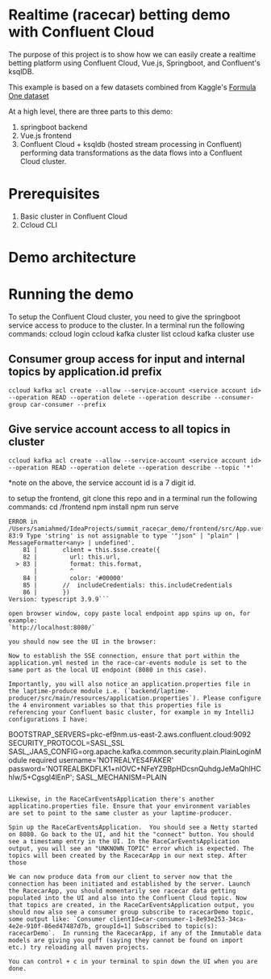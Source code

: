 # Realtime (racecar) betting demo with Confluent Cloud 

The purpose of this project is to show how we can easily create a realtime betting platform using Confluent Cloud, Vue.js, Springboot, and Confluent's ksqlDB.

This example is based on a few datasets combined from Kaggle's [Formula One dataset]('https://www.kaggle.com/cjgdev/formula-1-race-data-19502017')

At a high level, there are three parts to this demo:
1. springboot backend
2. Vue.js frontend 
3. Confluent Cloud + ksqldb (hosted stream processing in Confluent) performing data transformations as the data flows into a Confluent Cloud cluster.

# Prerequisites
1. Basic cluster in Confluent Cloud
2. Ccloud CLI 

# Demo architecture 

# Running the demo 
To setup the Confluent Cloud cluster, you need to give the springboot service access to produce to the cluster. In a terminal run the following commands: 
ccloud login
ccloud kafka cluster list
ccloud kafka cluster use <enter lkc for basic cluster here>

## Consumer group access for input and internal topics by application.id prefix
`ccloud kafka acl create --allow --service-account <service account id> --operation READ --operation delete --operation describe --consumer-group car-consumer --prefix`

## Give service account access to all topics in cluster
`ccloud kafka acl create --allow --service-account <service account id> --operation READ --operation delete --operation describe --topic '*'`

*note on the above, the service account id is a 7 digit id. 

to setup the frontend, git clone this repo and in a terminal run the following commands: 
cd /frontend
npm install 
npm run serve 

```you may receive this error, please ignore and continue: 
ERROR in /Users/samiahmed/IdeaProjects/summit_racecar_demo/frontend/src/App.vue(83,9):
83:9 Type 'string' is not assignable to type '"json" | "plain" | MessageFormatter<any> | undefined'.
    81 |       client = this.$sse.create({
    82 |         url: this.url,
  > 83 |         format: this.format,
       |         ^
    84 |         color: '#00000'
    85 |       //  includeCredentials: this.includeCredentials
    86 |       })
Version: typescript 3.9.9```

open browser window, copy paste local endpoint app spins up on, for example: 
`http://localhost:8080/`

you should now see the UI in the browser: 

Now to establish the SSE connection, ensure that port within the application.yml nested in the race-car-events module is set to the same port as the local UI endpoint (8080 in this case). 

Importantly, you will also notice an application.properties file in the laptime-produce module i.e. (`backend/laptime-producer/src/main/resources/application.properties`). Please configure the 4 environment variables so that this properties file is referencing your Confluent basic cluster, for example in my IntelliJ configurations I have: 

```
BOOTSTRAP_SERVERS=pkc-ef9nm.us-east-2.aws.confluent.cloud:9092
SECURITY_PROTOCOL=SASL_SSL
SASL_JAAS_CONFIG=org.apache.kafka.common.security.plain.PlainLoginModule   required username='NOTREALYES4FAKER'   password='NOTREALBKDFLK1+nlOVC+NFeYZ9BpHDcsnQuhdgJeMaQhlHChlw/5+Cgsgl4lEnP';
SASL_MECHANISM=PLAIN
```

Likewise, in the RaceCarEventsApplication there's another applicatino.properties file. Ensure that your environment variables are set to point to the same cluster as your laptime-producer. 

Spin up the RaceCarEventsApplication.  You should see a Netty started on 8080. Go back to the UI, and hit the "connect" button. You should see a timestamp entry in the UI. In the RaceCarEventsApplication output, you will see an "UNKNOWN_TOPIC" error which is expected. The topics will been created by the RacecarApp in our next step. After those 

We can now produce data from our client to server now that the connection has been initiated and established by the server. Launch the RacecarApp, you should momentarily see racecar data getting populated into the UI and also into the Confluent Cloud topic. Now that topics are created, in the RaceCarEventsApplication output, you should now also see a consumer group subscribe to racecarDemo topic, some output like: `Consumer clientId=car-consumer-1-8e93e253-34ca-4e2e-910f-86ed47487d7b, groupId=1] Subscribed to topic(s): racecarDemo`.  In running the RacecarApp, if any of the Immutable data models are giving you guff (saying they cannot be found on import etc.) try reloading all maven projects. 

You can control + c in your terminal to spin down the UI when you are done. 
